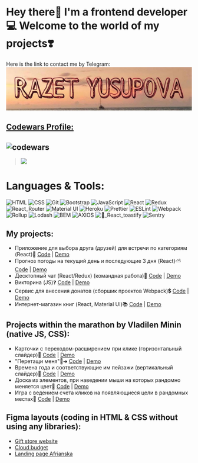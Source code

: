 # Hey there👋 I'm a frontend developer💻 Welcome to the world of my projects❣️ 
Here is the link to contact me by Telegram:
[![Header](https://github.com/wonder-girl92/wonder-girl92/blob/main/assets/logo.jpg)](https://t.me/Razet13)

## [Codewars Profile:](https://www.codewars.com/users/wonder-girl92)  
![codewars](https://www.codewars.com/users/wonder-girl92/badges/large)
---------
>![](https://komarev.com/ghpvc/?username=wonder-girl92&color=red&style=for-the-badge&label=GITHUB+PROFILE+VIEWS)
# Languages & Tools:
![HTML](https://img.shields.io/badge/-Html-E85E2A?style=for-the-badge&logo=html5&logoColor=F8F9F9)
![CSS](https://img.shields.io/badge/-Css-blue?style=for-the-badge&logo=css3&logoColor=F8F9F9)
![Git](https://img.shields.io/badge/-Git-grey?style=for-the-badge&logo=git&logoColor=orange)
![Bootstrap](https://img.shields.io/badge/-Bootstrap-8249C1?style=for-the-badge&logo=bootstrap&logoColor=F8F9F9)
![JavaScript](https://img.shields.io/badge/-JavaScript-grey?style=for-the-badge&logo=javascript&logoColor=yellow)
![React](https://img.shields.io/badge/-React-black?style=for-the-badge&logo=react&logoColor=1FDDF3)
![Redux](https://img.shields.io/badge/-Redux-lightgrey?style=for-the-badge&logo=redux&logoColor=purple)
![React_Router](https://img.shields.io/badge/-React_Router-grey?style=for-the-badge&logo=react-router)
![Material UI](https://img.shields.io/badge/-MaterialUI-FDE8F9?style=for-the-badge&logo=MUI)
![Heroku](https://img.shields.io/badge/-Heroku-8249C1?style=for-the-badge&logo=heroku&logoColor=white)
![Prettier](https://img.shields.io/badge/-Prettier-grey?style=for-the-badge&logo=prettier&logoColor=orange)
![ESLint](https://img.shields.io/badge/-ESLint-lightgrey?style=for-the-badge&logo=eslint&logoColor=1F67F3)
![Webpack](https://img.shields.io/badge/-Webpack-black?style=for-the-badge&logo=webpack&logoColor=blue)
![Rollup](https://img.shields.io/badge/-Rollup-FBC352?style=for-the-badge&logo=rollup.js)
![Lodash](https://img.shields.io/badge/-Lodash-283646?style=for-the-badge&logo=lodash&logoColor=white)
![BEM](https://img.shields.io/badge/-BEM-darkblue?style=for-the-badge&logo=BEM&logoColor=white)
![AXIOS](https://img.shields.io/badge/-AXIOS-F3EFFD?style=for-the-badge&logo=AXIOS&logoColor=8659F8)
![🚀_React_toastify](https://img.shields.io/badge/-🚀_React_toastify-9CF4D2?style=for-the-badge)
![Sentry](https://img.shields.io/badge/-Sentry-FCD4B5?style=for-the-badge&logo=sentry&logoColor=783292)
## My projects:
- Приложение для выбора друга (друзей) для встречи по категориям (React)👫 [Code](https://github.com/wonder-girl92/fast-company) | [Demo](https://wonder-girl92.github.io/fast-company/)
- Прогноз погоды на текущий день и последующие 3 дня (React)⛅ [Code](https://github.com/wonder-girl92/weather-forecast) | [Demo](https://wonder-girl92.github.io/weather-forecast/)
- Десктопный чат (React/Redux) (командная работа)📨 [Code](https://github.com/wonder-girl92/react-chat) | [Demo](https://wonder-girl92.github.io/react-chat/)
- Викторина (JS)❓ [Code](https://github.com/wonder-girl92/quiz-on-JS) | [Demo](https://wonder-girl92.github.io/quiz-on-JS/)
- Сервис для внесения донатов (сборшик проектов Webpack)💲 [Code](https://github.com/wonder-girl92/service-for-donation-webpack) | [Demo](https://wonder-girl92.github.io/service-for-donation-webpack/)
- Интернет-магазин книг (React, Material UI)📚 [Code](https://github.com/wonder-girl92/online-store-of-books) | [Demo](https://wonder-girl92.github.io/online-store-of-books/)
## Projects within the marathon by Vladilen Minin (native JS, CSS):
- Карточки с переходом-расширением при клике (горизонтальный слайдер)🥭 [Code](https://github.com/wonder-girl92/cards) | [Demo](https://wonder-girl92.github.io/cards/)
- "Перетащи меня"🔁➜ [Code](https://github.com/wonder-girl92/drag-n-drop) | [Demo](https://wonder-girl92.github.io/drag-n-drop/)
- Времена года и соответствующие им пейзажи (вертикальный слайдер)🌱 [Code](https://github.com/wonder-girl92/slider-vertical) | [Demo](https://wonder-girl92.github.io/slider-vertical/)
- Доска из элементов, при наведении мыши на которых рандомно меняется цвет💟 [Code](https://github.com/wonder-girl92/love-board) | [Demo](https://wonder-girl92.github.io/love-board/)
- Игра с ведением счета кликов на появляющиеся цели в рандомных местах🎯 [Code](https://github.com/wonder-girl92/aim-game) | [Demo](https://wonder-girl92.github.io/aim-game/)

## Figma layouts (coding in HTML & CSS without using any libraries):
- [Gift store website](https://wonder-girl92.github.io/gift-store-website/)
- [Cloud budget](https://wonder-girl92.github.io/cloud-budget/)
- [Landing page Afrianska](https://wonder-girl92.github.io/landing-page-afrianska/)
